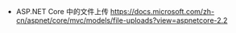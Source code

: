  - ASP.NET Core 中的文件上传
  https://docs.microsoft.com/zh-cn/aspnet/core/mvc/models/file-uploads?view=aspnetcore-2.2
  
  
